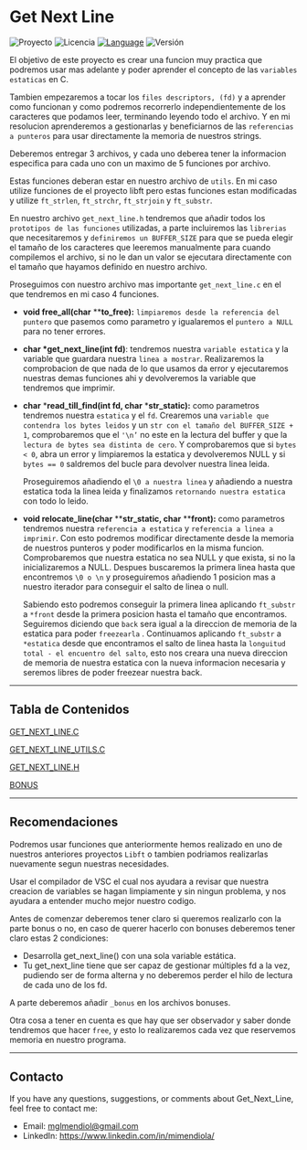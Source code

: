 # Get Next Line

![Proyecto](https://img.shields.io/badge/Proyecto-GNL-blue)
![Licencia](https://img.shields.io/badge/Licencia-MIT-orange)
[![Language](https://img.shields.io/badge/Language-English-purple)](https://github.com/MiMendiola/Libft/tree/main/Documentation/es/README.md)
![Versión](https://img.shields.io/badge/Versión-1.0-green)

El objetivo de este proyecto es crear una funcion muy practica que podremos usar mas adelante y poder aprender el concepto de las `variables estaticas` en C.

Tambien empezaremos a tocar los `files descriptors, (fd)` y a aprender como funcionan y como podremos recorrerlo independientemente de los caracteres que podamos leer, terminando leyendo todo el archivo. Y en mi resolucion aprenderemos a gestionarlas y beneficiarnos de las `referencias a punteros` para usar directamente la memoria de nuestros strings.

Deberemos entregar 3 archivos, y cada uno deberea tener la informacion especifica para cada uno con un maximo de 5 funciones por archivo.

Estas funciones deberan estar en nuestro archivo de `utils`. En mi caso utilize funciones de el proyecto libft pero estas funciones estan modificadas y utilize `ft_strlen`, `ft_strchr`, `ft_strjoin` y `ft_substr`. 

En nuestro archivo `get_next_line.h` tendremos que añadir todos los `prototipos de las funciones` utilizadas, a parte incluiremos las `librerias` que necesitaremos y `definiremos un BUFFER_SIZE` para que se pueda elegir el tamaño de los caracteres que leeremos manualmente para cuando compilemos el archivo, si no le dan un valor se ejecutara directamente con el tamaño que hayamos definido en nuestro archivo.

Proseguimos con nuestro archivo mas importante `get_next_line.c` en el que tendremos en mi caso 4 funciones.

- **void    free_all(char** ****to_free):** `limpiaremos desde la referencia del puntero` que pasemos como parametro y igualaremos el `puntero a NULL` para no tener errores.

- **char	*get_next_line(int fd)**: tendremos nuestra `variable estatica` y la variable que guardara nuestra `linea a mostrar`. Realizaremos la comprobacion de que nada de lo que usamos da error y ejecutaremos nuestras demas funciones ahi y devolveremos la variable que tendremos que imprimir.

- **char**	***read_till_find(int fd, char** ***str_static):** como parametros tendremos nuestra `estatica` y el `fd`. Crearemos una `variable que contendra los bytes leidos` y un `str con el tamaño del BUFFER_SIZE + 1`, comprobaremos que el `'\n’` no este en la lectura del buffer y que la `lectura de bytes sea distinta de cero`. Y comprobaremos que si `bytes < 0`, abra un error y limpiaremos la estatica y devolveremos NULL y si `bytes == 0` saldremos del bucle para devolver nuestra linea leida.
    
    Proseguiremos añadiendo el `\0 a nuestra linea` y añadiendo a nuestra estatica toda la linea leida y finalizamos `retornando nuestra estatica` con todo lo leido.
    
- **void relocate_line(char** ****str_static, char** ****front):** como parametros tendremos nuestra `referencia a estatica` y `referencia a linea a imprimir`. Con esto podremos modificar directamente desde la memoria de nuestros punteros y poder modificarlos en la misma funcion. Comprobaremos que nuestra estatica no sea NULL y que exista, si no la inicializaremos a NULL.  Despues buscaremos la primera linea hasta que encontremos `\0 o \n` y proseguiremos añadiendo 1 posicion mas a nuestro iterador para conseguir el salto de linea o null.
    
    Sabiendo esto podremos conseguir la primera linea aplicando `ft_substr` a `*front` desde la primera posicion hasta el tamaño que encontramos. Seguiremos diciendo que `back` sera igual a la direccion de memoria de la estatica para poder `freezearla` . Continuamos aplicando `ft_substr` a `*estatica` desde que encontramos el salto de linea hasta la `longuitud total - el encuentro del salto`, esto nos creara una nueva direccion de memoria de nuestra estatica con la nueva informacion necesaria y seremos libres de poder freezear nuestra back.
    

---

## Tabla de Contenidos

[GET_NEXT_LINE.C](./get_next_line.c)

[GET_NEXT_LINE_UTILS.C](./get_next_line_utils.c)

[GET_NEXT_LINE.H](./get_next_line.h)

[BONUS](./bonus/)

---

## Recomendaciones

Podremos usar funciones que anteriormente hemos realizado en uno de nuestros anteriores proyectos `Libft` o tambien podriamos realizarlas nuevamente segun nuestras necesidades.

Usar el compilador de VSC el cual nos ayudara a revisar que nuestra creacion de variables se hagan limpiamente y sin ningun problema, y nos ayudara a entender mucho mejor nuestro codigo.

Antes de comenzar deberemos tener claro si queremos realizarlo con la parte bonus o no, en caso de querer hacerlo con bonuses deberemos tener claro estas 2 condiciones:

- Desarrolla get_next_line() con una sola variable estática.
- Tu get_next_line tiene que ser capaz de gestionar múltiples fd a la vez, pudiendo ser de forma alterna y no deberemos perder el hilo de lectura de cada uno de los fd.

A parte deberemos añadir `_bonus` en los archivos bonuses.

Otra cosa a tener en cuenta es que hay que ser observador y saber donde tendremos que hacer `free`, y esto lo realizaremos cada vez que reservemos memoria en nuestro programa.

---

## Contacto

If you have any questions, suggestions, or comments about Get_Next_Line, feel free to contact me:

- Email: <a href="mailto:mglmendiol@gmail.com" style="text-decoration: none; color:#fff">mglmendiol@gmail.com</a>
- LinkedIn: <a href="https://www.linkedin.com/in/mimendiola/" style="text-decoration: none; color:#fff !important;">https://www.linkedin.com/in/mimendiola/</a>